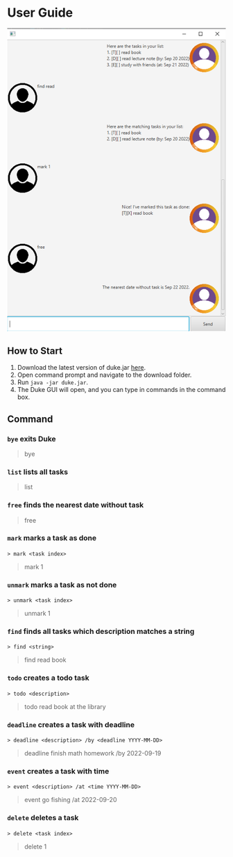 # User Guide
![Duke](Ui.png)
## How to Start
1. Download the latest version of duke.jar [here](https://github.com/dreammac3816547290/ip/releases).
2. Open command prompt and navigate to the download folder.
3. Run `java -jar duke.jar`.
4. The Duke GUI will open, and you can type in commands in the command box.
## Command
### `bye` exits Duke
> bye
### `list` lists all tasks
> list
### `free`  finds the nearest date without task
> free
### `mark` marks a task as done
`> mark <task index>`
> mark 1
### `unmark` marks a task as not done
`> unmark <task index>`
> unmark 1
### `find` finds all tasks which description matches a string
`> find <string>`
> find read book
### `todo` creates a todo task
`> todo <description>`
> todo read book at the library
### `deadline` creates a task with deadline
`> deadline <description> /by <deadline YYYY-MM-DD>`
> deadline finish math homework /by 2022-09-19
### `event` creates a task with time
`> event <description> /at <time YYYY-MM-DD>`
> event go fishing /at 2022-09-20
### `delete` deletes a task
`> delete <task index>`
> delete 1